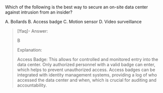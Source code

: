 
Which of the following is the best way to secure an on-site data center against intrusion from an insider? 

A. Bollards 
B. Access badge 
C. Motion sensor 
D. Video surveillance

> [!faq]- Answer: 
> 
> B 
> 
> Explanation: 
> 
> Access Badge: This allows for controlled and monitored entry into the data center. Only authorized personnel with a valid badge can enter, which helps to prevent unauthorized access. Access badges can be integrated with identity management systems, providing a log of who accessed the data center and when, which is crucial for auditing and accountability.

